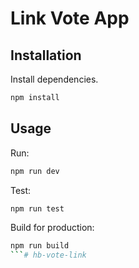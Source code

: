 # Link Vote App

## Installation

Install dependencies.

```bash
npm install
```

## Usage

Run:

```bash
npm run dev
```

Test:

```bash
npm run test
```

Build for production:

```bash
npm run build
```#   h b - v o t e - l i n k  
 